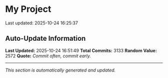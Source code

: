 # My Project


Last updated: 2025-10-24 16:25:37




































































































































































































































































































































































































































































































































































































































































































































































































































































































































































































































































































































































































































































































































































































































































































































































































































































































































































































































































































































































































































































































































































































































































































































































































































































































































































































































































































































































































































































































































































































































































































































































































































































































































































































































































































































































































































































## Auto-Update Information

**Last Updated:** 2025-10-24 16:51:49
**Total Commits:** 3133
**Random Value:** 2572
**Quote:** _Commit often, commit early._

---
_This section is automatically generated and updated._